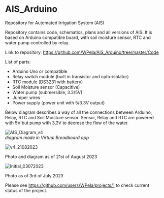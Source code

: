 # AIS_Arduino
Repository for Automated Irrigation System (AIS)

Repository contains code, schematics, plans and all versions of AIS. It is based on Arduino compatible board, with soil moisture sensor, RTC and water pump controlled by relay.

Link to repository: https://github.com/WPela/AIS_Arduino/tree/master/Code

List of parts:
 - Arduino Uno or compatible
 - Relay switch module (built in transistor and opto-isolator)
 - RTC module (DS3231 with battery)
 - Soil Moisture sensor (Capacitive)
 - Water pump (submersible, 3.3/5V)
 - Jumper wires
 - Power supply (power unit with 5/3.3V output)

Below diagram describes a way of all the connections between Arduino, Relay, RTC and Soil Moisture sensor. Sensor, Relay and RTC are powered with 5V but pump with 3,3V to decrese the flow of the water. 

![AIS_Diagram_v4](https://github.com/WPela/AIS_Arduino/assets/62253932/a57163c5-10df-4ddf-9d44-988934fc067a)<br>
*diagram made in Virtual Breadboard app*

![v4_21082023](https://github.com/WPela/AIS_Arduino/assets/62253932/7e102288-27ee-4a47-b0b2-f91f084e6931)

Photo and diagram as of 21st of August 2023

![Initial_03072023](https://github.com/WPela/AIS_Arduino/assets/62253932/cb6b5179-25cb-451b-88d8-314ccc06cb79)

Photo as of 3rd of July 2023


Please see https://github.com/users/WPela/projects/1 to check current status of the project.
